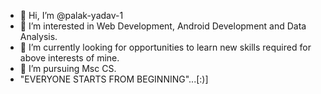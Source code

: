 - 👋 Hi, I’m @palak-yadav-1
- 👀 I’m interested in Web Development, Android Development  and Data Analysis.
- 🌱 I’m currently looking for opportunities to learn new skills required for above interests of mine.
- 💞️ I’m pursuing Msc CS.
- "EVERYONE STARTS FROM BEGINNING"...[:)]


<!---
palak-yadav-1/palak-yadav-1 is a ✨ special ✨ repository because its `README.md` (this file) appears on your GitHub profile.
You can click the Preview link to take a look at your changes.
--->
